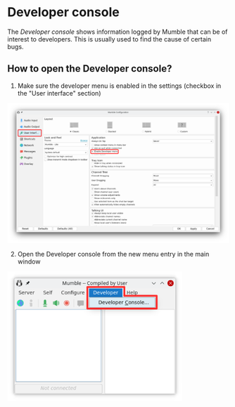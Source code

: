 # Developer console

The _Developer console_ shows information logged by Mumble that can be of interest to developers. This is usually used to find the cause
of certain bugs.

## How to open the Developer console?

1. Make sure the developer menu is enabled in the settings (checkbox in the "User interface" section)

![User interface settings](./media/images/Mumble_Settings_DeveloperMenu.png)

2. Open the Developer console from the new menu entry in the main window

![Developer console](./media/images/Mumble_DeveloperConsole.png)
